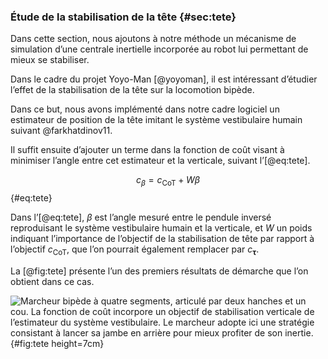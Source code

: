 ### Étude de la stabilisation de la tête {#sec:tete}

Dans cette section, nous ajoutons à notre méthode un mécanisme de simulation d’une centrale inertielle incorporée au
robot lui permettant de mieux se stabiliser.

Dans le cadre du projet Yoyo-Man [@yoyoman], il est intéressant d’étudier l’effet de la stabilisation de la tête sur la
locomotion bipède.

Dans ce but, nous avons implémenté dans notre cadre logiciel un estimateur de position de la tête imitant le système
vestibulaire humain suivant @farkhatdinov11.

Il suffit ensuite d’ajouter un terme dans la fonction de coût visant à minimiser l’angle entre cet estimateur et la
verticale, suivant l’[@eq:tete].

$$ c_\beta = c_{\text{CoT}} + W \beta $$ {#eq:tete}

Dans l’[@eq:tete], $\beta$ est l’angle mesuré entre le pendule inversé reproduisant le système vestibulaire humain et
la verticale, et $W$ un poids indiquant l’importance de l’objectif de la stabilisation de tête par rapport à
l’objectif $c_{\text{CoT}}$, que l’on pourrait également remplacer par $c_{\bm\tau}$.

La [@fig:tete] présente l’un des premiers résultats de démarche que l’on obtient dans ce cas.

![Marcheur bipède à quatre segments, articulé par deux hanches et un cou. La fonction de coût incorpore un objectif de
stabilisation verticale de l’estimateur du système vestibulaire. Le marcheur adopte ici une stratégie consistant à
lancer sa jambe en arrière pour mieux profiter de son inertie.](imgs/tete.png){#fig:tete height=7cm}
